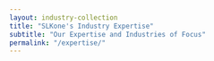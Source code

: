 ```yaml
---
layout: industry-collection
title: "SLKone's Industry Expertise"
subtitle: "Our Expertise and Industries of Focus"
permalink: "/expertise/"
---
```

